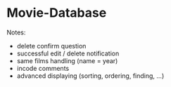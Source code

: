 # Movie-Database

Notes:

- delete confirm question
- successful edit / delete notification
- same films handling (name = year)
- incode comments
- advanced displaying (sorting, ordering, finding, ...)